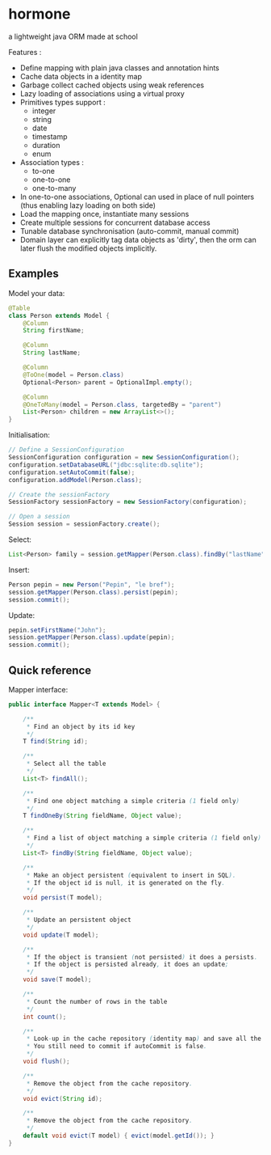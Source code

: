 # hormone
a lightweight java ORM made at school


Features :
* Define mapping with plain java classes and annotation hints
* Cache data objects in a identity map
* Garbage collect cached objects using weak references
* Lazy loading of associations using a virtual proxy
* Primitives types support :
  * integer
  * string
  * date
  * timestamp
  * duration
  * enum
* Association types :
  * to-one
  * one-to-one
  * one-to-many
* In one-to-one associations, Optional can used in place of null pointers (thus enabling lazy loading on both side)
* Load the mapping once, instantiate many sessions
* Create multiple sessions for concurrent database access
* Tunable database synchronisation (auto-commit, manual commit)
* Domain layer can explicitly tag data objects as 'dirty', then the orm can later flush the modified objects implicitly.


## Examples

Model your data:
```java
@Table
class Person extends Model {
    @Column
    String firstName;

    @Column
    String lastName;

    @Column
    @ToOne(model = Person.class)
    Optional<Person> parent = OptionalImpl.empty();

    @Column
    @OneToMany(model = Person.class, targetedBy = "parent")
    List<Person> children = new ArrayList<>();
}
```


Initialisation:
```java
// Define a SessionConfiguration
SessionConfiguration configuration = new SessionConfiguration();
configuration.setDatabaseURL("jdbc:sqlite:db.sqlite");
configuration.setAutoCommit(false);
configuration.addModel(Person.class);

// Create the sessionFactory
SessionFactory sessionFactory = new SessionFactory(configuration);

// Open a session
Session session = sessionFactory.create();

```

Select:
```java
List<Person> family = session.getMapper(Person.class).findBy("lastName", "Doe");
```

Insert:
```java
Person pepin = new Person("Pepin", "le bref");
session.getMapper(Person.class).persist(pepin);
session.commit();
```

Update:
```java
pepin.setFirstName("John");
session.getMapper(Person.class).update(pepin);
session.commit();
```


## Quick reference

Mapper interface:
```java
public interface Mapper<T extends Model> {

    /**
     * Find an object by its id key
     */
    T find(String id);

    /**
     * Select all the table
     */
    List<T> findAll();

    /**
     * Find one object matching a simple criteria (1 field only)
     */
    T findOneBy(String fieldName, Object value);

    /**
     * Find a list of object matching a simple criteria (1 field only)
     */
    List<T> findBy(String fieldName, Object value);

    /**
     * Make an object persistent (equivalent to insert in SQL).
     * If the object id is null, it is generated on the fly.
     */
    void persist(T model);

    /**
     * Update an persistent object
     */
    void update(T model);

    /**
     * If the object is transient (not persisted) it does a persists.
     * If the object is persisted already, it does an update;
     */
    void save(T model);

    /**
     * Count the number of rows in the table
     */
    int count();

    /**
     * Look-up in the cache repository (identity map) and save all the dirty object.
     * You still need to commit if autoCommit is false.
     */
    void flush();

    /**
     * Remove the object from the cache repository.
     */
    void evict(String id);

    /**
     * Remove the object from the cache repository.
     */
    default void evict(T model) { evict(model.getId()); }
}
```







